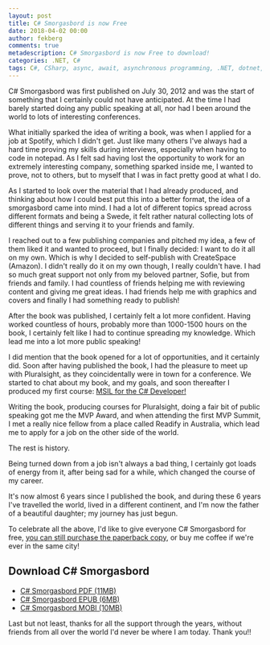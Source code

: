 ```yaml
---
layout: post
title: C# Smorgasbord is now Free
date: 2018-04-02 00:00
author: fekberg
comments: true
metadescription: C# Smorgasbord is now Free to download!
categories: .NET, C#
tags: C#, CSharp, async, await, asynchronous programming, .NET, dotnet, c# smorgasbord, book, dynamic
---
```

C# Smorgasbord was first published on July 30, 2012 and was the start of something that I certainly could not have anticipated. At the time I had barely started doing any public speaking at all, nor had I been around the world to lots of interesting conferences.

What initially sparked the idea of writing a book, was when I applied for a job at Spotify, which I didn't get. Just like many others I've always had a hard time proving my skills during interviews, especially when having to code in notepad. As I felt sad having lost the opportunity to work for an extremely interesting company, something sparked inside me, I wanted to prove, not to others, but to myself that I was in fact pretty good at what I do.

As I started to look over the material that I had already produced, and thinking about how I could best put this into a better format, the idea of a smorgasbord came into mind. I had a lot of different topics spread across different formats and being a Swede, it felt rather natural collecting lots of different things and serving it to your friends and family.

I reached out to a few publishing companies and pitched my idea, a few of them liked it and wanted to proceed, but I finally decided: I want to do it all on my own. Which is why I decided to self-publish with CreateSpace (Amazon). I didn't really do it on my own though, I really couldn't have. I had so much great support not only from my beloved partner, Sofie, but from friends and family. I had countless of friends helping me with reviewing content and giving me great ideas. I had friends help me with graphics and covers and finally I had something ready to publish!

After the book was published, I certainly felt a lot more confident. Having worked countless of hours, probably more than 1000-1500 hours on the book, I certainly felt like I had to continue spreading my knowledge. Which lead me into a lot more public speaking!

I did mention that the book opened for a lot of opportunities, and it certainly did. Soon after having published the book, I had the pleasure to meet up with Pluralsight, as they coincidentally were in town for a conference. We started to chat about my book, and my goals, and soon thereafter I produced my first course: [MSIL for the C# Developer!]( https://www.pluralsight.com/courses/msil-csharp-developer)

Writing the book, producing courses for Pluralsight, doing a fair bit of public speaking got me the MVP Award, and when attending the first MVP Summit, I met a really nice fellow from a place called Readify in Australia, which lead me to apply for a job on the other side of the world. 

The rest is history.

Being turned down from a job isn't always a bad thing, I certainly got loads of energy from it, after being sad for a while, which changed the course of my career.

It's now almost 6 years since I published the book, and during these 6 years I've travelled the world, lived in a different continent, and I'm now the father of a beautiful daughter; my journey has just begun.

To celebrate all the above, I'd like to give everyone C# Smorgasbord for free, [you can still purchase the paperback copy](https://www.amazon.com/C-Smorgasbord-Filip-Ekberg/dp/1468152106/), or buy me coffee if we're ever in the same city!

## Download C# Smorgasbord
- <a href="https://cdn.filipekberg.se/fekberg-blog/csharp-smorgasbord-free/Filip_Ekberg-CSharp_Smorgasbord.pdf">C# Smorgasbord PDF (11MB)</a>
- <a href="https://cdn.filipekberg.se/fekberg-blog/csharp-smorgasbord-free/Filip_Ekberg-CSharp_Smorgasbord.epub">C# Smorgasbord EPUB (6MB)</a>
- <a href="https://cdn.filipekberg.se/fekberg-blog/csharp-smorgasbord-free/Filip_Ekberg-CSharp_Smorgasbord.mobi">C# Smorgasbord MOBI (10MB)</a>

Last but not least, thanks for all the support through the years, without friends from all over the world I'd never be where I am today. Thank you!!